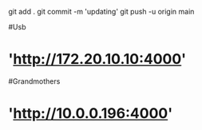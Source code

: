 git add .
git commit -m 'updating'
git push -u origin main

 #Usb
 # 'http://172.20.10.10:4000'

#Grandmothers
# 'http://10.0.0.196:4000' 
